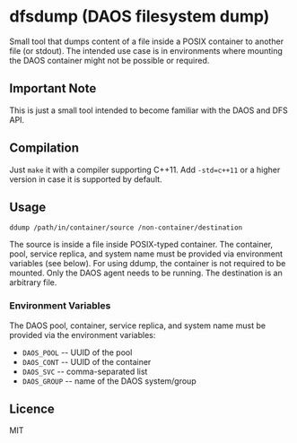 # dfsdump (DAOS filesystem dump)

Small tool that dumps content of a file inside a POSIX container to another file (or stdout).
The intended use case is in environments where mounting the DAOS container might not be possible or required.

## Important Note

This is just a small tool intended to become familiar with the DAOS and DFS API.

## Compilation

Just `make` it with a compiler supporting C++11.
Add `-std=c++11` or a higher version in case it is supported by default.

## Usage

```
ddump /path/in/container/source /non-container/destination
```

The source is inside a file inside POSIX-typed container. The container, pool, service replica, and system name
must be provided via environment variables (see below). For using ddump, the container is not required to be mounted.
Only the DAOS agent needs to be running. The destination is an arbitrary file.

### Environment Variables

The DAOS pool, container, service replica, and system name must be provided via the environment variables:

 * `DAOS_POOL` -- UUID of the pool
 * `DAOS_CONT` -- UUID of the container
 * `DAOS_SVC` -- comma-separated list
 * `DAOS_GROUP` -- name of the DAOS system/group

## Licence

MIT
